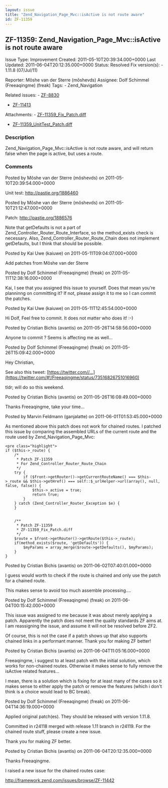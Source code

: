 ```yaml
---
layout: issue
title: "Zend_Navigation_Page_Mvc::isActive is not route aware"
id: ZF-11359
---
```


ZF-11359: Zend\_Navigation\_Page\_Mvc::isActive is not route aware
------------------------------------------------------------------

 Issue Type: Improvement Created: 2011-05-10T20:39:34.000+0000 Last Updated: 2011-06-04T20:12:35.000+0000 Status: Resolved Fix version(s): - 1.11.8 (07/Jul/11)
 
 Reporter:  Môshe van der Sterre (môshevds)  Assignee:  Dolf Schimmel (Freeaqingme) (freak)  Tags: - Zend\_Navigation
 
 Related issues: - [ZF-8830](/issues/browse/ZF-8830)
- [ZF-11413](/issues/browse/ZF-11413)
 
 Attachments: - [ZF-11359\_Fix\_Patch.diff](/issues/secure/attachment/14029/ZF-11359_Fix_Patch.diff)
- [ZF-11359\_UnitTest\_Patch.diff](/issues/secure/attachment/14028/ZF-11359_UnitTest_Patch.diff)
 
### Description

Zend\_Navigation\_Page\_Mvc::isActive is not route aware, and will return false when the page is active, but uses a route.

 

 

### Comments

Posted by Môshe van der Sterre (môshevds) on 2011-05-10T20:39:54.000+0000

Unit test: <http://pastie.org/1886460>

 

 

Posted by Môshe van der Sterre (môshevds) on 2011-05-10T21:12:47.000+0000

Patch: <http://pastie.org/1886576>

Note that getDefaults is not a part of Zend\_Controller\_Router\_Route\_Interface, so the method\_exists check is necessary. Also, Zend\_Controller\_Router\_Route\_Chain does not implement getDefaults, but I think that should be possible.

 

 

Posted by Kai Uwe (kaiuwe) on 2011-05-11T09:04:07.000+0000

Add patches from Môshe van der Sterre

 

 

Posted by Dolf Schimmel (Freeaqingme) (freak) on 2011-05-11T12:38:16.000+0000

Kai, I see that you assigned this issue to yourself. Does that mean you're planninng on committing it? If not, please assign it to me so I can commit the patches.

 

 

Posted by Kai Uwe (kaiuwe) on 2011-05-11T12:45:54.000+0000

Hi Dolf, Feel free to commit. It does not matter who does it! :-)

 

 

Posted by Cristian Bichis (avantis) on 2011-05-26T14:58:56.000+0000

Anyone to commit ? Seems is affecting me as well...

 

 

Posted by Dolf Schimmel (Freeaqingme) (freak) on 2011-05-26T15:09:42.000+0000

Hey Christian,

See also this tweet: [https://twitter.com//…](https://twitter.com/#!/Freeaqingme/status/73516826751016960)

tldr; will do so this weekend.

 

 

Posted by Cristian Bichis (avantis) on 2011-05-26T16:08:49.000+0000

Thanks Freeaqingme, take your time...

 

 

Posted by Marvin Feldmann (ganjalatte) on 2011-06-01T01:53:45.000+0000

As mentioned above this patch does not work for chained routes. I patched this issue by comparing the assembled URLs of the current route and the route used by Zend\_Navigation\_Page\_Mvc:

 
    <pre class="highlight">
    if ($this->_route) {
        /*
         * Patch ZF-11359
         * For Zend_Controller_Router_Route_Chain
         */
        try {
            if ($front->getRouter()->getCurrentRouteName() === $this->_route && $this->getHref() === self::$_urlHelper->url(array(), null, false, false)) {
                $this->_active = true;
                return true;
            }
        } catch (Zend_Controller_Router_Exception $e) {
        }
    
    
        /**
         * Patch ZF-11359
         * ZF-11359_Fix_Patch.diff
         */
        $route = $front->getRouter()->getRoute($this->_route);
        if(method_exists($route, 'getDefaults')) {
            $myParams = array_merge($route->getDefaults(), $myParams);
        }
    }


 

 

Posted by Cristian Bichis (avantis) on 2011-06-02T07:40:01.000+0000

I guess would worth to check if the route is chained and only use the patch for a chained route.

This makes sense to avoid too much assemble processing....

 

 

Posted by Dolf Schimmel (Freeaqingme) (freak) on 2011-06-04T00:15:42.000+0000

This issue was assigned to me because it was about merely applying a patch. Apparently the patch does not meet the quality standards ZF aims at. I am reassigning the issue, and assume it will not be resolved before ZF2.

Of course, this is not the case if a patch shows up that also supports chained links in a performant manner. Thank you for making ZF better!

 

 

Posted by Cristian Bichis (avantis) on 2011-06-04T11:05:16.000+0000

Freeaqingme, i suggest to at least patch with the initial solution, which works for non-chained routes. Otherwise it makes sense to fully remove the isActive related features...

I mean, there is a solution which is fixing for at least many of the cases so it makes sense to either apply the patch or remove the features (which i don't think is a choice would lead to BC break).

 

 

Posted by Dolf Schimmel (Freeaqingme) (freak) on 2011-06-04T14:36:19.000+0000

Applied original patch(es). They should be released with version 1.11.8.

Committed in r24118 merged with release 1.11 branch in r24119. For the chained route stuff, please create a new issue.

Thank you for making ZF better.

 

 

Posted by Cristian Bichis (avantis) on 2011-06-04T20:12:35.000+0000

Thanks Freeaqingme.

I raised a new issue for the chained routes case:

<http://framework.zend.com/issues/browse/ZF-11442>

 

 